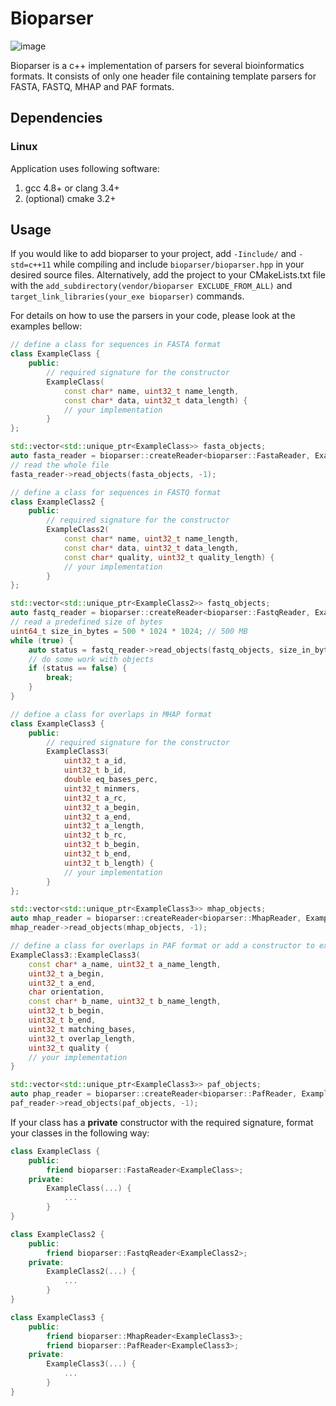 # Bioparser

![image](https://travis-ci.org/rvaser/bioparser.svg?branch=master)

Bioparser is a c++ implementation of parsers for several bioinformatics formats. It consists of only one header file containing template parsers for FASTA, FASTQ, MHAP and PAF formats.

## Dependencies

### Linux

Application uses following software:

1. gcc 4.8+ or clang 3.4+
2. (optional) cmake 3.2+

## Usage

If you would like to add bioparser to your project, add `-Iinclude/` and `-std=c++11` while compiling and include `bioparser/bioparser.hpp` in your desired source files. Alternatively, add the project to your CMakeLists.txt file with the `add_subdirectory(vendor/bioparser EXCLUDE_FROM_ALL)` and `target_link_libraries(your_exe bioparser)` commands.

For details on how to use the parsers in your code, please look at the examples bellow:

```cpp
// define a class for sequences in FASTA format
class ExampleClass {
    public:
        // required signature for the constructor
        ExampleClass(
            const char* name, uint32_t name_length,
            const char* data, uint32_t data_length) {
            // your implementation
        }
};

std::vector<std::unique_ptr<ExampleClass>> fasta_objects;
auto fasta_reader = bioparser::createReader<bioparser::FastaReader, ExampleClass>(path_to_file);
// read the whole file
fasta_reader->read_objects(fasta_objects, -1);

// define a class for sequences in FASTQ format
class ExampleClass2 {
    public:
        // required signature for the constructor
        ExampleClass2(
            const char* name, uint32_t name_length,
            const char* data, uint32_t data_length,
            const char* quality, uint32_t quality_length) {
            // your implementation
        }
};

std::vector<std::unique_ptr<ExampleClass2>> fastq_objects;
auto fastq_reader = bioparser::createReader<bioparser::FastqReader, ExampleClass2>(path_to_file2);
// read a predefined size of bytes
uint64_t size_in_bytes = 500 * 1024 * 1024; // 500 MB
while (true) {
    auto status = fastq_reader->read_objects(fastq_objects, size_in_bytes);
    // do some work with objects
    if (status == false) {
        break;
    }
}

// define a class for overlaps in MHAP format
class ExampleClass3 {
    public:
        // required signature for the constructor
        ExampleClass3(
            uint32_t a_id,
            uint32_t b_id,
            double eq_bases_perc,
            uint32_t minmers,
            uint32_t a_rc,
            uint32_t a_begin,
            uint32_t a_end,
            uint32_t a_length,
            uint32_t b_rc,
            uint32_t b_begin,
            uint32_t b_end,
            uint32_t b_length) {
            // your implementation
        }
};

std::vector<std::unique_ptr<ExampleClass3>> mhap_objects;
auto mhap_reader = bioparser::createReader<bioparser::MhapReader, ExampleClass3>(path_to_file3);
mhap_reader->read_objects(mhap_objects, -1);

// define a class for overlaps in PAF format or add a constructor to existing overlap class
ExampleClass3::ExampleClass3(
    const char* a_name, uint32_t a_name_length,
    uint32_t a_begin,
    uint32_t a_end,
    char orientation,
    const char* b_name, uint32_t b_name_length,
    uint32_t b_begin,
    uint32_t b_end,
    uint32_t matching_bases,
    uint32_t overlap_length,
    uint32_t quality {
    // your implementation
}

std::vector<std::unique_ptr<ExampleClass3>> paf_objects;
auto phap_reader = bioparser::createReader<bioparser::PafReader, ExampleClass3>(path_to_file4);
paf_reader->read_objects(paf_objects, -1);
```
If your class has a **private** constructor with the required signature, format your classes in the following way:

```cpp
class ExampleClass {
    public:
        friend bioparser::FastaReader<ExampleClass>;
    private:
        ExampleClass(...) {
            ...
        }
}

class ExampleClass2 {
    public:
        friend bioparser::FastqReader<ExampleClass2>;
    private:
        ExampleClass2(...) {
            ...
        }
}

class ExampleClass3 {
    public:
        friend bioparser::MhapReader<ExampleClass3>;
        friend bioparser::PafReader<ExampleClass3>;
    private:
        ExampleClass3(...) {
            ...
        }
}
```
